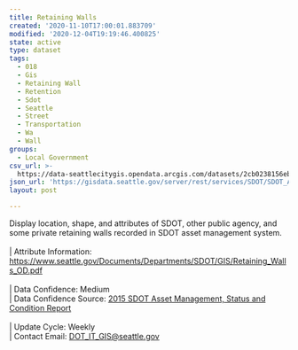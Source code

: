 ```yaml
---
title: Retaining Walls
created: '2020-11-10T17:00:01.883709'
modified: '2020-12-04T19:19:46.400825'
state: active
type: dataset
tags:
  - 018
  - Gis
  - Retaining Wall
  - Retention
  - Sdot
  - Seattle
  - Street
  - Transportation
  - Wa
  - Wall
groups:
  - Local Government
csv_url: >-
  https://data-seattlecitygis.opendata.arcgis.com/datasets/2cb0238156eb4bb39c710702b1c55e57_3.csv?outSR=%7B%22latestWkid%22%3A2926%2C%22wkid%22%3A2926%7D
json_url: 'https://gisdata.seattle.gov/server/rest/services/SDOT/SDOT_Assets/MapServer/3'
layout: post

---
```

Display location, shape, and attributes of SDOT, other public agency, and some private retaining walls recorded in SDOT asset management system.  <br /><br />| Attribute Information: <a href='https://www.seattle.gov/Documents/Departments/SDOT/GIS/Retaining_Walls_OD.pdf' rel='nofollow ugc' target='_blank'>
https://www.seattle.gov/Documents/Departments/SDOT/GIS/Retaining_Walls_OD.pdf</a> <br /><br />| Data Confidence: Medium <br />| Data Confidence Source: <a href='https://www.seattle.gov/Documents/Departments/SDOT/About/SDOT2015SCReportFinal12-7-2015.pdf' rel='nofollow ugc' target='_blank'>2015 SDOT Asset Management, Status and Condition Report</a> <br /><br />| Update Cycle: Weekly <br />| Contact Email: <a href='mailto:DOT_IT_GIS@seattle.gov' rel='nofollow ugc' target='_blank'>DOT_IT_GIS@seattle.gov</a>
